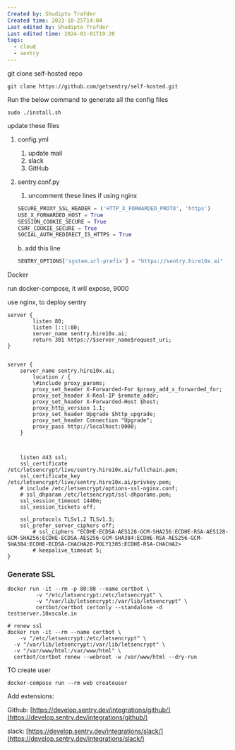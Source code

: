 ```yaml
---
Created by: Shudipto Trafder
Created time: 2023-10-25T14:04
Last edited by: Shudipto Trafder
Last edited time: 2024-01-01T19:20
tags:
  - cloud
  - sentry
---
```

git clone self-hosted repo

```Shell
git clone https://github.com/getsentry/self-hosted.git
```

  

Run the below command to generate all the config files

```Shell
sudo ./install.sh
```

  

update these files

1. config.yml
    1. update mail
    2. slack
    3. GitHub
2. sentry.conf.py
    
    1. uncomment these lines if using nginx
    
    ```Python
    SECURE_PROXY_SSL_HEADER = ('HTTP_X_FORWARDED_PROTO', 'https')
    USE_X_FORWARDED_HOST = True
    SESSION_COOKIE_SECURE = True
    CSRF_COOKIE_SECURE = True
    SOCIAL_AUTH_REDIRECT_IS_HTTPS = True
    ```
    
    b. add this line
    
    ```Python
    SENTRY_OPTIONS['system.url-prefix'] = "https://sentry.hire10x.ai"
    ```
    
      
    

Docker

run docker-compose, it will expose, 9000

  

use nginx, to deploy sentry

```Shell
server {
        listen 80;
        listen [::]:80;
        server_name sentry.hire10x.ai;
        return 301 https://$server_name$request_uri;
}


server {
    server_name sentry.hire10x.ai;
		location / {
        \#include proxy_params;
        proxy_set_header X-Forwarded-For $proxy_add_x_forwarded_for;
        proxy_set_header X-Real-IP $remote_addr;
        proxy_set_header X-Forwarded-Host $host;
        proxy_http_version 1.1;
        proxy_set_header Upgrade $http_upgrade;
        proxy_set_header Connection "Upgrade";
        proxy_pass http://localhost:9000;
    }



    listen 443 ssl;
    ssl_certificate /etc/letsencrypt/live/sentry.hire10x.ai/fullchain.pem;
    ssl_certificate_key /etc/letsencrypt/live/sentry.hire10x.ai/privkey.pem;
    # include /etc/letsencrypt/options-ssl-nginx.conf;
    # ssl_dhparam /etc/letsencrypt/ssl-dhparams.pem;
    ssl_session_timeout 1440m;
    ssl_session_tickets off;

    ssl_protocols TLSv1.2 TLSv1.3;
    ssl_prefer_server_ciphers off;
        # ssl_ciphers "ECDHE-ECDSA-AES128-GCM-SHA256:ECDHE-RSA-AES128-GCM-SHA256:ECDHE-ECDSA-AES256-GCM-SHA384:ECDHE-RSA-AES256-GCM-SHA384:ECDHE-ECDSA-CHACHA20-POLY1305:ECDHE-RSA-CHACHA2>
        # keepalive_timeout 5;
}
```

### Generate SSL

```Shell
docker run -it --rm -p 80:80 --name certbot \
         -v "/etc/letsencrypt:/etc/letsencrypt" \
         -v "/var/lib/letsencrypt:/var/lib/letsencrypt" \
         certbot/certbot certonly --standalone -d testserver.10xscale.in

# renew ssl
docker run -it --rm --name certbot \
	-v "/etc/letsencrypt:/etc/letsencrypt" \
  -v "/var/lib/letsencrypt:/var/lib/letsencrypt" \
  -v "/var/www/html:/var/www/html" \
  certbot/certbot renew --webroot -w /var/www/html --dry-run
```

  

TO create user

```Shell
docker-compose run --rm web createuser
```

  

Add extensions:

Github: [https://develop.sentry.dev/integrations/github/](https://develop.sentry.dev/integrations/github/)

slack: [https://develop.sentry.dev/integrations/slack/](https://develop.sentry.dev/integrations/slack/)